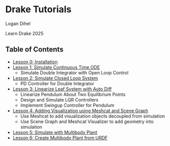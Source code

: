# Drake Tutorials

Logan Dihel

Learn Drake 2025

## Table of Contents

* [Lesson 0: Installation](./Lesson-0)
* [Lesson 1: Simulate Continuous Time ODE](./Lesson-1)
    * Simulate Double Integrator with Open Loop Control
* [Lesson 2: Simulate Closed Loop System](./Lesson-2)
    * PD Controller for Double Integrator
* [Lesson 3: Linearize Leaf System with Auto Diff](./Lesson-3/)
    * Linearize Pendulum About Two Equilibrium Points
    * Design and Simulate LQR Controllers
    * Implement Swingup Controller for Pendulum
* [Lesson 4: Adding Visualization using Meshcat and Scene Graph](./Lesson-4/)
    * Use Meshcat to add visualization objects decoupled from simulation
    * Use Scene Graph and Meshcat Visualizer to add geometry into simulation
* [Lesson 5: Simulate with Multibody Plant](./Lesson-5/)
* [Lesson 6: Create Multibody Plant from URDF](./Lesson-6/)